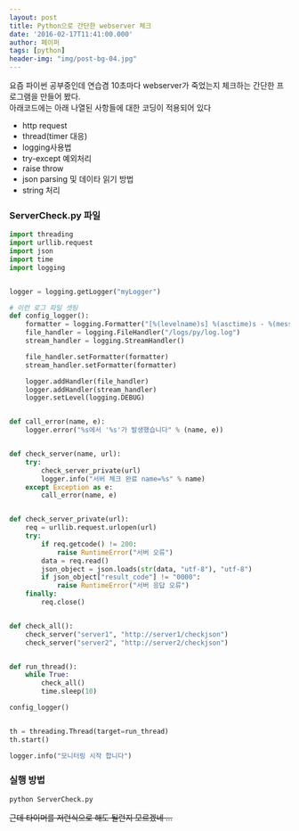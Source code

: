 ```yaml
---
layout: post
title: Python으로 간단한 webserver 체크
date: '2016-02-17T11:41:00.000'
author: 페이퍼
tags: [python]
header-img: "img/post-bg-04.jpg"
---
```


요즘 파이썬 공부중인데 연습겸 10초마다 webserver가 죽었는지 체크하는 간단한 프로그램을 만들어 봤다.  
아래코드에는 아래 나열된 사항들에 대한 코딩이 적용되어 있다

- http request
- thread(timer 대응)
- logging사용법
- try-except 예외처리
- raise throw
- json parsing 및 데이타 읽기 방법
- string 처리

### ServerCheck.py 파일
```python
import threading
import urllib.request
import json
import time
import logging


logger = logging.getLogger("myLogger")

# 이런 로그 파일 셋팅 
def config_logger():
    formatter = logging.Formatter("[%(levelname)s] %(asctime)s - %(message)s")
    file_handler = logging.FileHandler("/logs/py/log.log")
    stream_handler = logging.StreamHandler()

    file_handler.setFormatter(formatter)
    stream_handler.setFormatter(formatter)

    logger.addHandler(file_handler)
    logger.addHandler(stream_handler)
    logger.setLevel(logging.DEBUG)


def call_error(name, e):
    logger.error("%s에서 '%s'가 발생했습니다" % (name, e))


def check_server(name, url):
    try:
        check_server_private(url)
        logger.info("서버 체크 완료 name=%s" % name)
    except Exception as e:
        call_error(name, e)


def check_server_private(url):
    req = urllib.request.urlopen(url)
    try:
        if req.getcode() != 200:
            raise RuntimeError("서버 오류")
        data = req.read()
        json_object = json.loads(str(data, "utf-8"), "utf-8")
        if json_object["result_code"] != "0000":
            raise RuntimeError("서버 응답 오류")
    finally:
        req.close()


def check_all():
    check_server("server1", "http://server1/checkjson")
    check_server("server2", "http://server2/checkjson")


def run_thread():
    while True:
        check_all()
        time.sleep(10)

config_logger()


th = threading.Thread(target=run_thread)
th.start()

logger.info("모니터링 시작 합니다")

```

### 실행 방법 
```bash
python ServerCheck.py 
```

<del>근데 타이머를 저런식으로 해도 될런지 모르겠네 ...</del>  
